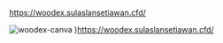https://woodex.sulaslansetiawan.cfd/

![woodex-canva](https://github.com/aslan-asilon31/woodex_laravel10/assets/116990574/9f6eb2fd-1adb-48b7-9157-6663d0924d79)
)https://woodex.sulaslansetiawan.cfd/

